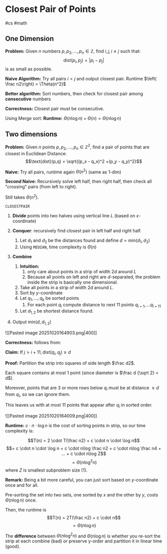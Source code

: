 # Closest Pair of Points
#cs #math


## One Dimension 

**Problem:** Given $n$ numbers $p, p_2, ..., p_n \in \mathbb{Z}$, find $i,j, i \neq j$ such that:
$$\text{dist}(p_i, p_j) = |p_i - p_j|$$
is as small as possible.

**Naive Algorithm:** Try all pairs $i < j$ and output closest pair. Runtime $\left( \frac n2\right) = \Theta(n^2)$

**Better algorithm:** Sort numbers, then check for closest pair among **consecutive** numbers

**Correctness:** Closest pair must be consecutive. 

Using Merge sort:
**Runtime:** $\Theta(n \log n) + \Theta(n) = \Theta(n \log n)$


## Two dimensions

**Problem:** Given $n$ points $p, p_2, ..., p_n \in \mathbb{Z}^2$, find a pair of points that are closest in Euclidean Distance: 
$$\text{dist}(p,q) = \sqrt{(p_x - q_x)^2 +(p_y - q_y)^2}$$

**Naive:** Try all pairs, runtime again $\Theta(n^2)$ (same as 1-dim)

**Second Naive:** Recursively solve left half, then right half, then check all "crossing" pairs (from left to right).

Still takes $\Theta(n^2)$. 

`CLOSESTPAIR`

1. **Divide** points into two halves using vertical line $L$ (based on $x$-coordinate)
   
2. **Conquer**: recursively find closest pair in left half and right half.  
	1. Let $d_1$ and $d_2$ be the distances found and define $d = \text{min}(d_1, d_2)$
	2. Using `MEDIAN`, time complexity is $\Theta(n)$
	   
3. **Combine**
	1. **Intuition:** 
		1. only care about points in a strip of width $2d$ around $L$
		2. Because all points on left and right are $d$-separated, the problem inside the strip is basically one dimensional.
	2. Take all points in a strip of width $2d$ around $L$. 
	3. Sort by $y$-coordinate
	4. Let $q_1,...,q_k$ be sorted points
		1. For each point $q_i$ compute distance to next 11 points $q_{i+1},...q_{i+11}$
	5. Let $d_{1,2}$ be shortest distance found. 
	   
4. Output $\text{min}(d, d_{1,2})$ 

![[Pasted image 20251020164903.png|400]]


**Correctness:** follows from:

**Claim:** If $j > i+11, \text{dist}(q_i,q_j) \geq d$ 

**Proof:** Partition the strip into squares of side length $\frac d2$. 

Each square contains at most 1 point (since diameter is $\frac d {\sqrt 2} < d$).

Moreover, points that are 3 or more rows below $q_i$ must be at distance $\geq d$ from $q_i$, so we can ignore them.

This leaves us with at most 11 points that appear after $q_i$ in sorted order. 

![[Pasted image 20251020164009.png|400]]

**Runtime:** $c \cdot n \cdot \log n$ is the cost of sorting points in strip, so our time complexity is:

$$T(n) = 2 \cdot T(\frac n2) + c \cdot n \cdot \log n$$
$$= c \cdot n \cdot \log n +  c \cdot n\log \frac n2 + c \cdot n\log \frac n4 + ... + c \cdot n\log Z$$
$$ = \Theta(n \log^2 n)$$
where $Z$ is smallest subproblem size (1). 


**Remark:** Being a bit more careful, you can just sort based on $y$-coordinate once and for all.

Pre-sorting the set into two sets, one sorted by $x$ and the other by $y$, costs $\Theta(n\log n)$ once. 

Then, the runtime is $$T(n) = 2T(\frac n2) + c \cdot n$$
$$ = \Theta(n\log n)$$


The **difference** between $\Theta(n\log^2 n)$ and $Θ(n\log ⁡n)$ is whether you re-sort the strip at each combine (bad) or preserve y-order and partition it in linear time (good). 



